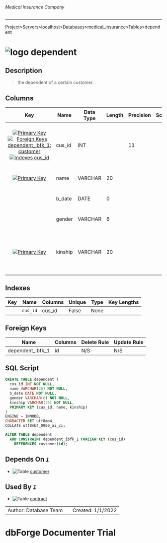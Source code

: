 ###### Medical Insurance Company
___
[Project](../../../../../startpage.md)>[Servers](../../../../Servers.md)>[localhost](../../../localhost.md)>[Databases](../../Databases.md)>[medical_insurance](../medical_insurance.md)>[Tables](Tables.md)>dependent


# ![logo](../../../../../Images/table64.svg) dependent

## <a name="#Description"></a>Description
> the dependent of a certain customer.
## <a name="#Columns"></a>Columns
|Key|Name|Data Type|Length|Precision|Scale|Unsigned|Zerofill|Binary|Not Null|Auto Increment|Default|Virtual|Description|
|:---:|---|---|---|---|---|---|---|---|---|---|---|---|---|
|[![Primary Key ](../../../../../Images/primarykey.svg)](#Indexes)[![Foreign Keys dependent_ibfk_1: customer](../../../../../Images/foreignkey.svg)](#ForeignKeys)[![Indexes `cus_id`](../../../../../Images/index.svg)](#Indexes)|cus_id|INT||11||False|False|False|True|False||False|The id of the customer who is responsible of the dependent|
|[![Primary Key ](../../../../../Images/primarykey.svg)](#Indexes)|name|VARCHAR|20|||False|False|False|True|False||False|The first name of the dependent|
||b_date|DATE|0|||False|False|False|True|False||False|the birth date of the dependent|
||gender|VARCHAR|6|||False|False|False|True|False||False|The gender of the dependent|
|[![Primary Key ](../../../../../Images/primarykey.svg)](#Indexes)|kinship|VARCHAR|20|||False|False|False|True|False||False|The kinship between the dependent and his/her responsible customer |

## <a name="#Indexes"></a>Indexes
|Key|Name|Columns|Unique|Type|Key Lengths|
|:---:|---|---|---|---|---|
||`cus_id`|cus_id|False|None||

## <a name="#ForeignKeys"></a>Foreign Keys
|Name|Columns|Delete Rule|Update Rule|
|---|---|---|---|
|dependent_ibfk_1|id|N/S|N/S|

## <a name="#SqlScript"></a>SQL Script
```SQL
CREATE TABLE dependent (
  cus_id INT NOT NULL,
  name VARCHAR(20) NOT NULL,
  b_date DATE NOT NULL,
  gender VARCHAR(6) NOT NULL,
  kinship VARCHAR(20) NOT NULL,
  PRIMARY KEY (cus_id, name, kinship)
)
ENGINE = INNODB,
CHARACTER SET utf8mb4,
COLLATE utf8mb4_0900_ai_ci;

ALTER TABLE dependent 
  ADD CONSTRAINT dependent_ibfk_1 FOREIGN KEY (cus_id)
    REFERENCES customer(id);
```

## <a name="#DependsOn"></a>Depends On _`1`_
- ![Table](../../../../../Images/table.svg) [customer](customer.md)


## <a name="#UsedBy"></a>Used By _`1`_
- ![Table](../../../../../Images/table.svg) [contract](contract.md)


||||
|---|---|---|
|Author: Database Team||Created: 1/1/2022|
# dbForge Documenter Trial